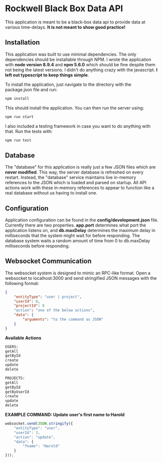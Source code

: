 # Rockwell Black Box Data API
This application is meant to be a black-box data api to provide data at various time-delays. **It is not meant to show good practice!**

## Installation

This application was built to use minimal dependencies. The only dependencies should be installable through NPM. I wrote the application with **node version 8.9.4** and **npm 5.6.0** which should be fine despite them not being the latest versions. I didn't do anything crazy with the javascript. **I left out typescript to keep things simple**.

To install the application, just navigate to the directory with the package.json file and run:

```bash
npm install
```

This should install the application. You can then run the server using:

```bash
npm run start
```

I also included a testing framework in case you want to do anything with that. Run the tests with:

```bash
npm run test
```

## Database

The "database" for this application is really just a few JSON files which are **never modified**. This way, the server database is refreshed on every restart. Instead, the "database" service maintains live in-memory references to the JSON which is loaded and parsed on startup. All API actions work with these in-memory references to appear to function like a real database without us having to install one.

## Configuration

Application configuration can be found in the **config/development.json** file. Currently there are two properties. **app.port** determines what port the application listens on, and **db.maxDelay** determines the maximum delay in milliseconds that the system might wait for before responding. The database system waits a random amount of time from 0 to db.maxDelay milliseconds before responding.

## Websocket Communication

The websocket system is designed to mimic an RPC-like format. Open a websocket to localhost:3000 and send stringified JSON messages with the following format:

```json
{
    "entityType": "user | project",
    "userId": 0,
    "projectId": 0
    "action": "one of the below actions",
    "data": {
        "arguments": "to the command as JSON"
    }
}
```

**Available Actions**
```bash
USERS:
getAll
getById
create
update
delete

PROJECTS:
getAll
getById
getByUserId
create
update
delete
```

**EXAMPLE COMMAND: Update user's first name to Harold**
```javascript
websocket.send(JSON.stringify({
    "entityType": "user",
    "userId": 3,
    "action": "update",
    "data": {
        "fname": "Harold"
    }
}));
```